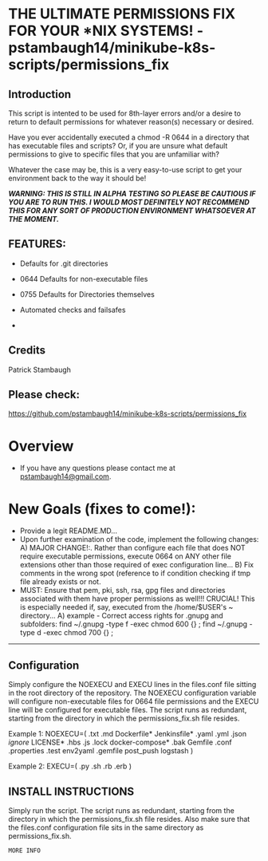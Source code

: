 # THE ULTIMATE PERMISSIONS FIX FOR YOUR \*NIX SYSTEMS! - pstambaugh14/minikube-k8s-scripts/permissions_fix

## Introduction

This script is intented to be used for 8th-layer errors and/or a desire to return to default permissions for whatever reason(s) necessary or desired.  

Have you ever accidentally executed a chmod -R 0644 in a directory that has executable files and scripts?
Or, if you are unsure what default permissions to give to specific files that you are unfamiliar with?

Whatever the case may be, this is a very easy-to-use script to get your environment back to the way it should be!

***WARNING: THIS IS STILL IN ALPHA TESTING SO PLEASE BE CAUTIOUS IF YOU ARE TO RUN THIS.  I WOULD MOST DEFINITELY NOT RECOMMEND THIS FOR ANY SORT OF PRODUCTION ENVIRONMENT WHATSOEVER AT THE MOMENT.***

## FEATURES:
- Defaults for .git directories
- 0644 Defaults for non-executable files
- 0755 Defaults for Directories themselves
- Automated checks and failsafes
 
- 
## Credits
Patrick Stambaugh

## Please check: 
https://github.com/pstambaugh14/minikube-k8s-scripts/permissions_fix

# Overview
- If you have any questions please contact me at pstambaugh14@gmail.com.

# New Goals (fixes to come!):
- Provide a legit README.MD...
- Upon further examination of the code, implement the following changes:
    A) MAJOR CHANGE!:. Rather than configure each file that does NOT require executable permissions, execute 0664 on ANY other file extensions other than those required of exec configuration line...
    B) Fix comments in the wrong spot (reference to if condition checking if tmp file already exists or not.
- MUST: Ensure that pem, pki, ssh, rsa, gpg files and directories associated with them have proper permissions as well!!! CRUCIAL!  This is especially needed if, say, executed from the /home/$USER's ~ directory... 
    A) example - Correct access rights for .gnupg and subfolders:
        find ~/.gnupg -type f -exec chmod 600 {} \;
        find ~/.gnupg -type d -exec chmod 700 {} \;

-----------------------------------------------------------------------------------------------------------------------------

## Configuration
Simply configure the NOEXECU and EXECU lines in the files.conf file sitting in the root directory of the repository.
The NOEXECU configuration variable will configure non-executable files for 0664 file permissions and the EXECU line will be configured for executable files.  The script runs as redundant, starting from the directory in which the permissions_fix.sh file resides.  

Example 1:
NOEXECU=( .txt .md Dockerfile* Jenkinsfile* .yaml .yml .json *ignore* LICENSE* .hbs .js .lock docker-compose* .bak Gemfile .conf .properties .test env2yaml .gemfile post_push logstash )

Example 2: 
EXECU=( .py .sh .rb .erb )

## INSTALL INSTRUCTIONS
Simply run the script.  The script runs as redundant, starting from the directory in which the permissions_fix.sh file resides. Also make sure that the files.conf configuration file sits in the same directory as permissions_fix.sh.  

```
MORE INFO
```
